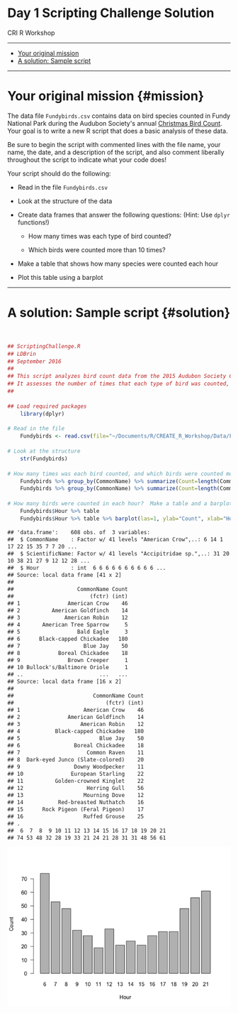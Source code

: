 # Day 1 Scripting Challenge Solution
CRI R Workshop  
___

* [Your original mission](#mission)
* [A solution: Sample script](#solution)

___

# Your original mission {#mission}

The data file `Fundybirds.csv` contains data on bird species counted in Fundy National Park during the Audubon Society's annual [Christmas Bird Count](http://www.audubon.org/conservation/science/christmas-bird-count).  Your goal is to write a new R script that does a basic analysis of these data.  

Be sure to begin the script with commented lines with the file name, your name, the date, and a description of the script, and also comment liberally throughout the script to indicate what your code does!

Your script should do the following:

* Read in the file `Fundybirds.csv`

* Look at the structure of the data

* Create data frames that answer the following questions: (Hint: Use `dplyr` functions!)

	+ How many times was each type of bird counted?
	
	+ Which birds were counted more than 10 times?

* Make a table that shows how many species were counted each hour

* Plot this table using a barplot

___

# A solution: Sample script {#solution}

<br>


```r
## ScriptingChallenge.R
## LDBrin
## September 2016
##
## This script analyzes bird count data from the 2015 Audubon Society Christmas Bird Count.
## It assesses the number of times that each type of bird was counted, as well as how many were counted each hour.
##

## Load required packages
	library(dplyr)

# Read in the file
	Fundybirds <- read.csv(file="~/Documents/R/CREATE_R_Workshop/Data/Fundybirds.csv")

# Look at the structure
	str(Fundybirds)

# How many times was each bird counted, and which birds were counted more than 10 times?
	Fundybirds %>% group_by(CommonName) %>% summarize(Count=length(CommonName))
	Fundybirds %>% group_by(CommonName) %>% summarize(Count=length(CommonName)) %>% filter(Count>10)

# How many birds were counted in each hour?  Make a table and a barplot.
	Fundybirds$Hour %>% table
	Fundybirds$Hour %>% table %>% barplot(las=1, ylab="Count", xlab="Hour")
```

```
## 'data.frame':	608 obs. of  3 variables:
##  $ CommonName    : Factor w/ 41 levels "American Crow",..: 6 14 1 17 22 15 35 7 7 20 ...
##  $ ScientificName: Factor w/ 41 levels "Accipitridae sp.",..: 31 20 10 38 21 27 9 12 12 28 ...
##  $ Hour          : int  6 6 6 6 6 6 6 6 6 6 ...
## Source: local data frame [41 x 2]
## 
##                    CommonName Count
##                        (fctr) (int)
## 1               American Crow    46
## 2          American Goldfinch    14
## 3              American Robin    12
## 4       American Tree Sparrow     5
## 5                  Bald Eagle     3
## 6      Black-capped Chickadee   180
## 7                    Blue Jay    50
## 8            Boreal Chickadee    18
## 9               Brown Creeper     1
## 10 Bullock's/Baltimore Oriole     1
## ..                        ...   ...
## Source: local data frame [16 x 2]
## 
##                         CommonName Count
##                             (fctr) (int)
## 1                    American Crow    46
## 2               American Goldfinch    14
## 3                   American Robin    12
## 4           Black-capped Chickadee   180
## 5                         Blue Jay    50
## 6                 Boreal Chickadee    18
## 7                     Common Raven    11
## 8  Dark-eyed Junco (Slate-colored)    20
## 9                 Downy Woodpecker    11
## 10               European Starling    22
## 11          Golden-crowned Kinglet    22
## 12                    Herring Gull    56
## 13                   Mourning Dove    12
## 14           Red-breasted Nuthatch    16
## 15      Rock Pigeon (Feral Pigeon)    17
## 16                   Ruffed Grouse    25
## .
##  6  7  8  9 10 11 12 13 14 15 16 17 18 19 20 21 
## 74 53 48 32 28 19 33 21 24 21 28 31 31 48 56 61
```

![](Lesson_-_Day_1_Scripting_Challenge_Solution_files/figure-html/unnamed-chunk-1-1.png)<!-- -->

